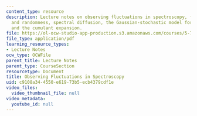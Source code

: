 ```yaml
---
content_type: resource
description: Lecture notes on observing fluctuations in spectroscopy, fluctuations
  and randomness, spectral diffusion, the Gaussian-stochastic model for spectral diffusion,
  and the cumulant expansion.
file: https://ol-ocw-studio-app-production.s3.amazonaws.com/courses/5-74-introductory-quantum-mechanics-ii-spring-2009/c9108a344550e61973b5ecb4379cdf1e_MIT5_74s09_lec09.pdf
file_type: application/pdf
learning_resource_types:
- Lecture Notes
ocw_type: OCWFile
parent_title: Lecture Notes
parent_type: CourseSection
resourcetype: Document
title: Observing Fluctuations in Spectroscopy
uid: c9108a34-4550-e619-73b5-ecb4379cdf1e
video_files:
  video_thumbnail_file: null
video_metadata:
  youtube_id: null
---
```


